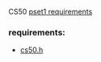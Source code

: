 CS50 [pset1 requirements](https://cs50.harvard.edu/x/2021/psets/1/credit/)


### requirements:
- [cs50.h](https://github.com/cs50/libcs50)